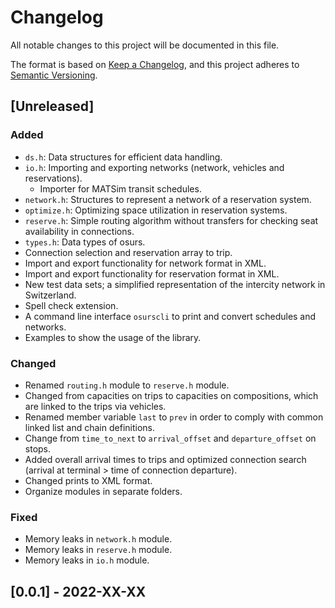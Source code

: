 # Changelog

All notable changes to this project will be documented in this file.

The format is based on [Keep a Changelog](https://keepachangelog.com/en/1.0.0/),
and this project adheres to [Semantic Versioning](https://semver.org/spec/v2.0.0.html).

## [Unreleased]

### Added

- `ds.h`: Data structures for efficient data handling.
- `io.h`: Importing and exporting networks (network, vehicles and reservations).
  - Importer for MATSim transit schedules.
- `network.h`: Structures to represent a network of a reservation system.
- `optimize.h`: Optimizing space utilization in reservation systems.
- `reserve.h`: Simple routing algorithm without transfers for checking seat availability in connections.
- `types.h`: Data types of osurs.
- Connection selection and reservation array to trip.
- Import and export functionality for network format in XML.
- Import and export functionality for reservation format in XML.
- New test data sets; a simplified representation of the intercity network in Switzerland.
- Spell check extension.
- A command line interface `osurscli` to print and convert schedules and networks.
- Examples to show the usage of the library.

### Changed

- Renamed `routing.h` module to `reserve.h` module.
- Changed from capacities on trips to capacities on compositions, which are linked to the trips via vehicles.
- Renamed member variable `last` to `prev` in order to comply with common linked list and chain definitions.
- Change from `time_to_next` to `arrival_offset` and `departure_offset` on stops.
- Added overall arrival times to trips and optimized connection search (arrival at terminal > time of connection departure).
- Changed prints to XML format.
- Organize modules in separate folders.

### Fixed

- Memory leaks in `network.h` module.
- Memory leaks in `reserve.h` module.
- Memory leaks in `io.h` module.

## [0.0.1] - 2022-XX-XX
